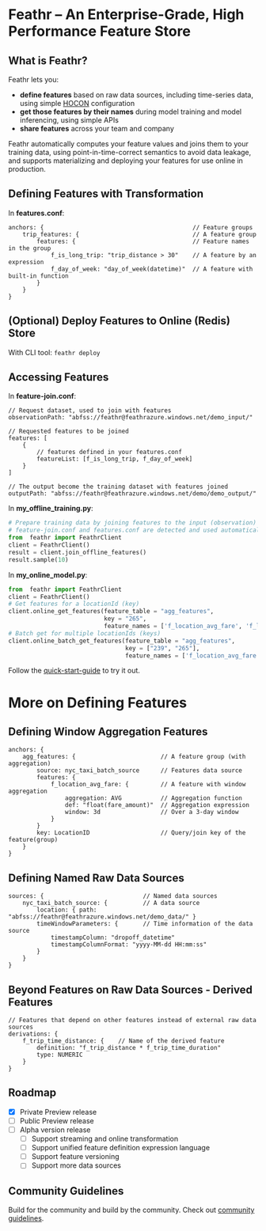 Feathr – An Enterprise-Grade, High Performance Feature Store
===========================================

## What is Feathr?

Feathr lets you:
* **define features** based on raw data sources, including time-series data, using simple [HOCON](https://github.com/lightbend/config/blob/main/HOCON.md) configuration 
* **get those features by their names** during model training and model inferencing,
using simple APIs
* **share features** across your team and company

Feathr automatically computes your feature values and joins them to your training
data, using point-in-time-correct semantics to avoid data leakage, and supports materializing and deploying
your features for use online in production.

## Defining Features with Transformation
In **features.conf**:
```
anchors: {                                          // Feature groups
    trip_features: {                                // A feature group
        features: {                                 // Feature names in the group
            f_is_long_trip: "trip_distance > 30"    // A feature by an expression
            f_day_of_week: "day_of_week(datetime)"  // A feature with built-in function
        }
    }
}
```

## (Optional) Deploy Features to Online (Redis) Store
With CLI tool: `feathr deploy`

## Accessing Features
In **feature-join.conf**:
```
// Request dataset, used to join with features 
observationPath: "abfss://feathr@feathrazure.windows.net/demo_input/"

// Requested features to be joined 
features: [      
    {
        // features defined in your features.conf
        featureList: [f_is_long_trip, f_day_of_week] 
    }
]

// The output become the training dataset with features joined
outputPath: "abfss://feathr@feathrazure.windows.net/demo/demo_output/"
```

In **my_offline_training.py**:
```python
# Prepare training data by joining features to the input (observation) data.
# feature-join.conf and features.conf are detected and used automatically.
from  feathr import FeathrClient
client = FeathrClient()
result = client.join_offline_features()
result.sample(10)
```

In **my_online_model.py**:
```python
from  feathr import FeathrClient
client = FeathrClient()
# Get features for a locationId (key)
client.online_get_features(feature_table = "agg_features", 
                           key = "265",
                           feature_names = ['f_location_avg_fare', 'f_location_max_fare'])
# Batch get for multiple locationIds (keys)
client.online_batch_get_features(feature_table = "agg_features",
                                 key = ["239", "265"],
                                 feature_names = ['f_location_avg_fare', 'f_location_max_fare'])

```

Follow the [quick-start-guide](docs/quickstart.md) to try it out.

# More on Defining Features

## Defining Window Aggregation Features
```
anchors: {
    agg_features: {                        // A feature group (with aggregation)
        source: nyc_taxi_batch_source      // Features data source
        features: {
            f_location_avg_fare: {         // A feature with window aggregation
                aggregation: AVG           // Aggregation function
                def: "float(fare_amount)"  // Aggregation expression
                window: 3d                 // Over a 3-day window
            }
        }
        key: LocationID                    // Query/join key of the feature(group)
    }
}
```

## Defining Named Raw Data Sources
```
sources: {                            // Named data sources
    nyc_taxi_batch_source: {          // A data source
        location: { path: "abfss://feathr@feathrazure.windows.net/demo_data/" }
        timeWindowParameters: {       // Time information of the data source
            timestampColumn: "dropoff_datetime"
            timestampColumnFormat: "yyyy-MM-dd HH:mm:ss"
        }
    }
}
```

## Beyond Features on Raw Data Sources - Derived Features
```
// Features that depend on other features instead of external raw data sources
derivations: {    
    f_trip_time_distance: {    // Name of the derived feature
        definition: "f_trip_distance * f_trip_time_duration"
        type: NUMERIC
    }
}
```

## Roadmap
- [x] Private Preview release
- [ ] Public Preview release
- [ ] Alpha version release
  - [ ] Support streaming and online transformation
  - [ ] Support unified feature definition expression language
  - [ ] Support feature versioning
  - [ ] Support more data sources
  
## Community Guidelines
Build for the community and build by the community. Check out [community guidelines](CONTRIBUTING.md).
